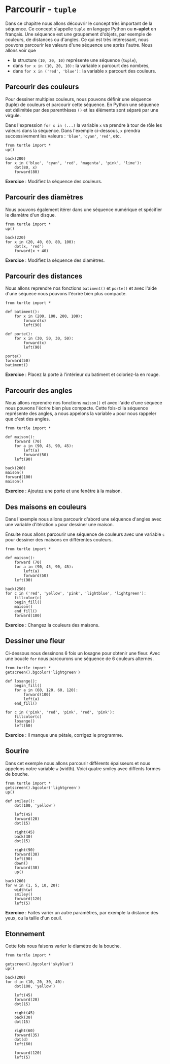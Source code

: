 # Parcourir - `tuple`

Dans ce chapitre nous allons découvrir le concept très important de la séquence. Ce concept s'appelle `tuple` en langage Python ou **n-uplet** en français. Une séquence est une groupement d'objets, par exemple de couleurs, de distances ou d'angles. Ce qui est très intéressant, nous pouvons parcourir les valeurs d'une séquence une après l'autre. Nous allons voir que

- la structure `(10, 20, 10)` représente une séquence (`tuple`),
- dans `for x in (10, 20, 10):` la variable x parcourt des nombres,
- dans `for x in ('red', 'blue'):` la variable x parcourt des couleurs.

## Parcourir des couleurs

Pour dessiner multiples couleurs, nous pouvons définir une séquence (tuple) de couleurs et parcourir cette séquence.
En Python une séquence est délimitée par des parenthèses `()` et les éléments sont séparé par une virgule.

Dans l'expression `for x in (...)` la variable `x` va prendre à tour de rôle les valeurs dans la séquence. Dans l'exemple ci-dessous, `x` prendra successivement les valeurs : `'blue'`, `'cyan'`, `'red'`, etc.

```{codeplay}
from turtle import *
up()

back(200)
for x in ('blue', 'cyan', 'red', 'magenta', 'pink', 'lime'):
    dot(80, x)
    forward(80)
```

**Exercice** : Modifiez la séquence des couleurs.

## Parcourir des diamètres

Nous pouvons également itérer dans une séquence numérique et spécifier le diamètre d'un disque.

```{codeplay}
from turtle import *
up()

back(220)
for x in (20, 40, 60, 80, 100):
    dot(x, 'red')
    forward(x + 40)
```

**Exercice** : Modifiez la séquence des diamètres.

## Parcourir des distances

Nous allons reprendre nos fonctions `batiment()` et `porte()` et avec l'aide d'une séquece nous pouvons l'écrire bien plus compacte.

```{codeplay}
from turtle import *

def batiment():
    for x in (200, 100, 200, 100):
        forward(x)
        left(90)

def porte():
    for x in (30, 50, 30, 50):
        forward(x)
        left(90)

porte()
forward(50)
batiment()
```

**Exercice** : Placez la porte à l'intérieur du batiment et coloriez-la en rouge.

## Parcourir des angles

Nous allons reprendre nos fonctions `maison()` et avec l'aide d'une séquece nous pouvons l'écrire bien plus compacte. Cette fois-ci la séquence représente des angles, a nous appelons la variable `a` pour nous rappeler que c'est des angles.

```{codeplay}
from turtle import *

def maison():
    forward (70)
    for a in (90, 45, 90, 45):
        left(a)
        forward(50)
    left(90)

back(200)        
maison()
forward(100)
maison()
```

**Exercice** : Ajoutez une porte et une fenêtre à la maison.

## Des maisons en couleurs

Dans l'exemple nous allons parcourir d'abord une séquence d'angles avec une variable d'itération `a` pour dessiner une maison.

Ensuite nous allons parcourir une séquence de couleurs avec une variable `c` pour dessiner des maisons en différentes couleurs.

```{codeplay}
from turtle import *

def maison():
    forward (70)
    for a in (90, 45, 90, 45):
        left(a)
        forward(50)
    left(90)

back(250)
for c in ('red', 'yellow', 'pink', 'lightblue', 'lightgreen'):
    fillcolor(c)
    begin_fill()       
    maison()
    end_fill()
    forward(100)
```

**Exercice** : Changez la couleurs des maisons.

## Dessiner une fleur

Ci-dessous nous dessinons 6 fois un losagne pour obtenir une fleur.
Avec une boucle `for` nous parcourons une séquence de 6 couleurs alternés.

```{codeplay}
from turtle import *
getscreen().bgcolor('lightgreen')

def losange():
    begin_fill()
    for a in (60, 120, 60, 120):
        forward(100)
        left(a)
    end_fill()

for c in ('pink', 'red', 'pink', 'red', 'pink'):
    fillcolor(c)
    losange()
    left(60)
```

**Exercice** : Il manque une pétale, corrigez le programme.

## Sourire

Dans cet exemple nous allons parcourir différents épaisseurs et nous appelons notre variable `w` (width). Voici quatre smiley avec diffents formes de bouche.

```{codeplay}
from turtle import *
getscreen().bgcolor('lightgreen')
up()

def smiley():
    dot(100, 'yellow')

    left(45)
    forward(20)
    dot(15)

    right(45)
    back(30)
    dot(15)

    right(90)
    forward(30)
    left(90)
    down()
    forward(30)
    up()

back(200)
for w in (1, 5, 10, 20):
    width(w)
    smiley()
    forward(120)
    left(5)
```

**Exercice** : Faites varier un autre paramètres, par exemple la distance des yeux, ou la taille d'un oeuil.

## Etonnement

Cette fois nous faisons varier le diamètre de la bouche.

```{codeplay}
from turtle import *

getscreen().bgcolor('skyblue')
up()

back(200)
for d in (10, 20, 30, 40):
    dot(100, 'yellow')

    left(45)
    forward(20)
    dot(15)

    right(45)
    back(30)
    dot(15)

    right(60)
    forward(35)
    dot(d)
    left(60)
    
    forward(120)
    left(5)
```

